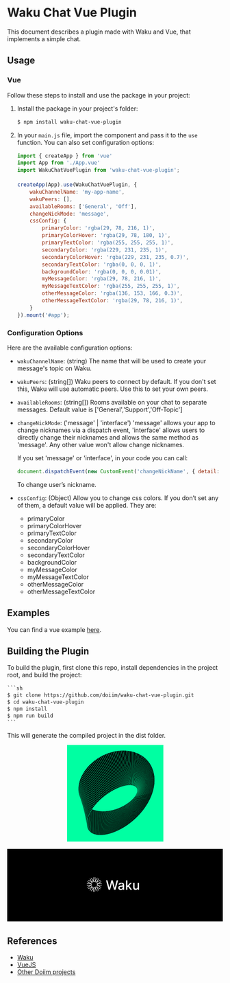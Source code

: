 # Waku Chat Vue Plugin

This document describes a plugin made with Waku and Vue, that implements a simple chat.

<!--- [Live Demo!](https://doiim.github.io/waku-chat-vue/) -->

## Usage

### Vue

Follow these steps to install and use the package in your project:

1. Install the package in your project's folder:

    ```sh
    $ npm install waku-chat-vue-plugin 
    ```

2. In your `main.js` file, import the component and pass it to the `use` function. You can also set configuration options:

    ```js
    import { createApp } from 'vue'
    import App from './App.vue'
    import WakuChatVuePlugin from 'waku-chat-vue-plugin';

    createApp(App).use(WakuChatVuePlugin, {
        wakuChannelName: 'my-app-name',
        wakuPeers: [],
        availableRooms: ['General', 'Off'],
        changeNickMode: 'message',
        cssConfig: {
            primaryColor: 'rgba(29, 78, 216, 1)',
            primaryColorHover: 'rgba(29, 78, 180, 1)',
            primaryTextColor: 'rgba(255, 255, 255, 1)',
            secondaryColor: 'rgba(229, 231, 235, 1)',
            secondaryColorHover: 'rgba(229, 231, 235, 0.7)',
            secondaryTextColor: 'rgba(0, 0, 0, 1)',
            backgroundColor: 'rgba(0, 0, 0, 0.01)',
            myMessageColor: 'rgba(29, 78, 216, 1)',
            myMessageTextColor: 'rgba(255, 255, 255, 1)',
            otherMessageColor: 'rgba(136, 153, 166, 0.3)',
            otherMessageTextColor: 'rgba(29, 78, 216, 1)',
        }
    }).mount('#app');
    ```

### Configuration Options

Here are the available configuration options:

- `wakuChannelName`: (string) The name that will be used to create your message's topic on Waku.
- `wakuPeers`: (string[]) Waku peers to connect by default. If you don't set this, Waku will use automatic peers. Use this to set your own peers.
- `availableRooms`: (string[]) Rooms available on your chat to separate messages. Default value is ['General','Support','Off-Topic']
- `changeNickMode`: ('message' | 'interface') 'message' allows your app to change nicknames via a dispatch event, 'interface' allows users to directly change their nicknames and allows the same method as 'message'. Any other value won't allow change nicknames.

    If you set 'message' or 'interface', in your code you can call:
    ```js
    document.dispatchEvent(new CustomEvent('changeNickName', { detail: '_newNickNameHere' }));

    ```
    To change user’s nickname.

- `cssConfig`: (Object) Allow you to change css colors. If you don’t set any of them, a default value will be applied. They are:
    * primaryColor
    * primaryColorHover
    * primaryTextColor
    * secondaryColor
    * secondaryColorHover
    * secondaryTextColor
    * backgroundColor
    * myMessageColor
    * myMessageTextColor
    * otherMessageColor
    * otherMessageTextColor

## Examples
You can find a vue example [here](https://github.com/doiim/waku-chat-vue).

## Building the Plugin
To build the plugin, first clone this repo, install dependencies in the project root, and build the project:

    ```sh
    $ git clone https://github.com/doiim/waku-chat-vue-plugin.git
    $ cd waku-chat-vue-plugin
    $ npm install
    $ npm run build
    ```

This will generate the compiled project in the dist folder.

<p align="center">
    <img src="https://github.com/doiim/waku-chat-vue-plugin/blob/main/assets/doiim.png" alt="Doiim Logo">
</p>

![Waku Logo](https://github.com/doiim/waku-chat-vue-plugin/blob/main/assets/waku.png)

## References

- [Waku](https://github.com/waku-org/awesome-waku)
- [VueJS](https://vuejs.org/)
- [Other Doiim projects](https://github.com/doiim)